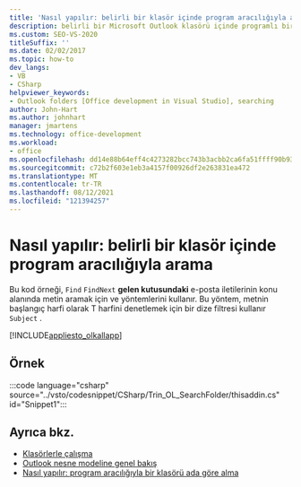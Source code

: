 ```yaml
---
title: 'Nasıl yapılır: belirli bir klasör içinde program aracılığıyla arama'
description: belirli bir Microsoft Outlook klasörü içinde programlı bir şekilde arama yapmak için Visual Studio nasıl kullanabileceğinizi öğrenin.
ms.custom: SEO-VS-2020
titleSuffix: ''
ms.date: 02/02/2017
ms.topic: how-to
dev_langs:
- VB
- CSharp
helpviewer_keywords:
- Outlook folders [Office development in Visual Studio], searching
author: John-Hart
ms.author: johnhart
manager: jmartens
ms.technology: office-development
ms.workload:
- office
ms.openlocfilehash: dd14e88b64eff4c4273282bcc743b3acbb2ca6fa51ffff90b93db1bd8ffd0416
ms.sourcegitcommit: c72b2f603e1eb3a4157f00926df2e263831ea472
ms.translationtype: MT
ms.contentlocale: tr-TR
ms.lasthandoff: 08/12/2021
ms.locfileid: "121394257"
---
```

# <a name="how-to-programmatically-search-within-a-specific-folder"></a>Nasıl yapılır: belirli bir klasör içinde program aracılığıyla arama
  Bu kod örneği, `Find` `FindNext` **gelen kutusundaki** e-posta iletilerinin konu alanında metin aramak için ve yöntemlerini kullanır. Bu yöntem, metnin başlangıç harfi olarak T harfini denetlemek için bir dize filtresi kullanır `Subject` .

 [!INCLUDE[appliesto_olkallapp](../vsto/includes/appliesto-olkallapp-md.md)]

## <a name="example"></a>Örnek
 :::code language="csharp" source="../vsto/codesnippet/CSharp/Trin_OL_SearchFolder/thisaddin.cs" id="Snippet1":::

## <a name="see-also"></a>Ayrıca bkz.
- [Klasörlerle çalışma](../vsto/working-with-folders.md)
- [Outlook nesne modeline genel bakış](../vsto/outlook-object-model-overview.md)
- [Nasıl yapılır: program aracılığıyla bir klasörü ada göre alma](../vsto/how-to-programmatically-retrieve-a-folder-by-name.md)
